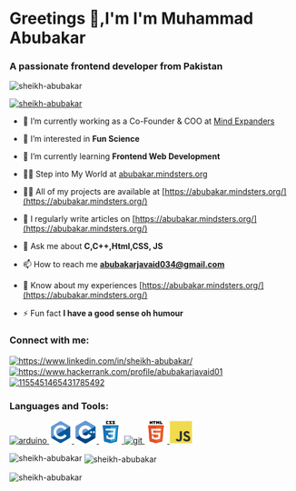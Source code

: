 <h1 align="left">Greetings 👋,I'm I'm Muhammad Abubakar</h1>
<h3 align="left">A passionate frontend developer from Pakistan</h3>

<p align="left"> <img src="https://komarev.com/ghpvc/?username=sheikh-abubakar&label=Profile%20views&color=0e75b6&style=flat" alt="sheikh-abubakar" /> </p>

<p align="left"> <a href="https://github.com/ryo-ma/github-profile-trophy"><img src="https://github-profile-trophy.vercel.app/?username=sheikh-abubakar" alt="sheikh-abubakar" /></a> </p>

- 🔭 I’m currently working as a Co-Founder & COO at [Mind Expanders](https://www.mindexpanders.org/)

- 👀 I’m interested in **Fun Science**

- 🌱 I’m currently learning **Frontend Web Development**

- 👨‍💻 Step into My World at [abubakar.mindsters.org](https://abubakar.mindsters.org/)

- 👨‍💻 All of my projects are available at [https://abubakar.mindsters.org/](https://abubakar.mindsters.org/)

- 📝 I regularly write articles on [https://abubakar.mindsters.org/](https://abubakar.mindsters.org/)

- 💬 Ask me about **C,C++,Html,CSS, JS**

- 📫 How to reach me **abubakarjavaid034@gmail.com**

- 📄 Know about my experiences [https://abubakar.mindsters.org/](https://abubakar.mindsters.org/)

- ⚡ Fun fact **I have a good sense oh humour**

<h3 align="left">Connect with me:</h3>
<p align="left">
<a href="https://linkedin.com/in/https://www.linkedin.com/in/sheikh-abubakar/" target="blank"><img align="center" src="https://raw.githubusercontent.com/rahuldkjain/github-profile-readme-generator/master/src/images/icons/Social/linked-in-alt.svg" alt="https://www.linkedin.com/in/sheikh-abubakar/" height="30" width="40" /></a>
<a href="https://www.hackerrank.com/https://www.hackerrank.com/profile/abubakarjavaid01" target="blank"><img align="center" src="https://raw.githubusercontent.com/rahuldkjain/github-profile-readme-generator/master/src/images/icons/Social/hackerrank.svg" alt="https://www.hackerrank.com/profile/abubakarjavaid01" height="30" width="40" /></a>
<a href="https://discord.gg/1155451465431785492" target="blank"><img align="center" src="https://raw.githubusercontent.com/rahuldkjain/github-profile-readme-generator/master/src/images/icons/Social/discord.svg" alt="1155451465431785492" height="30" width="40" /></a>
</p>

<h3 align="left">Languages and Tools:</h3>
<p align="left"> <a href="https://www.arduino.cc/" target="_blank" rel="noreferrer"> <img src="https://cdn.worldvectorlogo.com/logos/arduino-1.svg" alt="arduino" width="40" height="40"/> </a> <a href="https://www.cprogramming.com/" target="_blank" rel="noreferrer"> <img src="https://raw.githubusercontent.com/devicons/devicon/master/icons/c/c-original.svg" alt="c" width="40" height="40"/> </a> <a href="https://www.w3schools.com/cpp/" target="_blank" rel="noreferrer"> <img src="https://raw.githubusercontent.com/devicons/devicon/master/icons/cplusplus/cplusplus-original.svg" alt="cplusplus" width="40" height="40"/> </a> <a href="https://www.w3schools.com/css/" target="_blank" rel="noreferrer"> <img src="https://raw.githubusercontent.com/devicons/devicon/master/icons/css3/css3-original-wordmark.svg" alt="css3" width="40" height="40"/> </a> <a href="https://git-scm.com/" target="_blank" rel="noreferrer"> <img src="https://www.vectorlogo.zone/logos/git-scm/git-scm-icon.svg" alt="git" width="40" height="40"/> </a> <a href="https://www.w3.org/html/" target="_blank" rel="noreferrer"> <img src="https://raw.githubusercontent.com/devicons/devicon/master/icons/html5/html5-original-wordmark.svg" alt="html5" width="40" height="40"/> </a> <a href="https://developer.mozilla.org/en-US/docs/Web/JavaScript" target="_blank" rel="noreferrer"> <img src="https://raw.githubusercontent.com/devicons/devicon/master/icons/javascript/javascript-original.svg" alt="javascript" width="40" height="40"/> </a> </p>

<p><img align="left" src="https://github-readme-stats.vercel.app/api/top-langs?username=sheikh-abubakar&show_icons=true&locale=en&layout=compact" alt="sheikh-abubakar" /></p>

<p>&nbsp;<img align="center" src="https://github-readme-stats.vercel.app/api?username=sheikh-abubakar&show_icons=true&locale=en" alt="sheikh-abubakar" /></p>

<p><img align="center" src="https://github-readme-streak-stats.herokuapp.com/?user=sheikh-abubakar&" alt="sheikh-abubakar" /></p>
